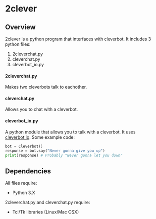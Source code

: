 # 2clever

## Overview
2clever is a python program that interfaces with cleverbot. It includes 3 python files:
  1. 2cleverchat.py
  2. cleverchat.py
  3. cleverbot_io.py

#### 2cleverchat.py
Makes two cleverbots talk to eachother.

#### cleverchat.py
Allows you to chat with a cleverbot.

#### cleverbot_io.py
A python module that allows you to talk with a cleverbot. It uses [cleverbot.io](https://cleverbot.io/). Some example code:
```python
bot = Cleverbot()
response = bot.say("Never gonna give you up")
print(response) # Probably "Never gonna let you down"
```

## Dependencies
All files require:
*   Python 3.X

2cleverchat.py and cleverchat.py require:
*   Tcl/Tk libraries (Linux/Mac OSX)
